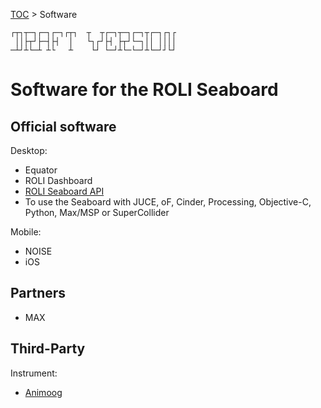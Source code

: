 [TOC](README.md) > Software
```
┌┬┐┬─┐┌─┐┌─┐┌┬┐  ┬  ┬┌─┐┬─┐┌─┐┬┌─┐┌┐┌
 ││├┬┘├─┤├┤  │   └┐┌┘├┤ ├┬┘└─┐││ ││││
─┴┘┴└─┴ ┴└   ┴    └┘ └─┘┴└─└─┘┴└─┘┘└┘
```

# Software for the ROLI Seaboard

## Official software

Desktop:
* Equator
* ROLI Dashboard
* [ROLI Seaboard API](https://github.com/WeAreROLI/SeaboardAPI)
 * To use the Seaboard with JUCE, oF, Cinder, Processing, Objective-C, Python, Max/MSP or SuperCollider

Mobile:
* NOISE
 * iOS

## Partners

* MAX

## Third-Party

Instrument:
* [Animoog](Animoog.md)

